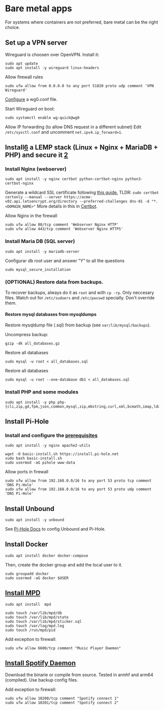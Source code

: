 # Bare metal apps
For systems where containers are not preferred, bare metal can be the right choice.


## Set up a VPN server
Wireguard is choosen over OpenVPN. Install it:
```
sudo apt update
sudo apt install -y wireguard linux-headers
```

Allow firewall rules
```
sudo ufw allow from 0.0.0.0 to any port 51820 proto udp comment 'VPN Wireguard'
```

[Configure][1] a wg0.conf file. 

Start Wireguard on boot:
```
sudo systemctl enable wg-quick@wg0
```

Allow IP forwarding (to allow DNS request in a different subnet)
Edit `/etc/sysctl.conf` and uncomment `net.ipv4.ip_forward=1`.


## Install[6] a LEMP stack (Linux + Nginx + MariaDB + PHP) and secure it [2]
### Install Nginx (webserver)
```
sudo apt install -y nginx certbot python-certbot-nginx python3-certbot-nginx
```

Generate a wildcard SSL certificate following [this guide.][7]
TLDR: `sudo certbot certonly --manual --server https://acme-v02.api.letsencrypt.org/directory --preferred-challenges dns-01 -d "*.<DOMAIN_NAME>"`
More details in this in [Certbot][3].

Allow Nginx in the firewall
```
sudo ufw allow 80/tcp comment 'Webserver Nginx HTTP'
sudo ufw allow 443/tcp comment 'Webserver Nginx HTTPS'
```


### Install Maria DB (SQL server)
```
sudo apt install -y mariadb-server
```

Configurar db root user and answer "Y" to all the questions
```
sudo mysql_secure_installation
```

###  (OPTIONAL) Restore data from backups.
To recover backups, always do it as `root` and with `cp -rp`. Only neccesary files. Watch out for `/etc/sudoers` and `/etc/passwd` specially. Don't override them.

#### Restore mysql databases from mysqldumps
Restore mysqldump file (.sql) from backup (see `var/lib/mysql/backups`).

Uncompress backup:
```
gzip -dk all_databases.gz
```

Restore all databases
```
sudo mysql -u root < all_databases.sql
```

Restore all databases
```
sudo mysql -u root --one-database db1 < all_databases.sql
```


### Install PHP and some modules
```
sudo apt install -y php php-{cli,zip,gd,fpm,json,common,mysql,zip,mbstring,curl,xml,bcmath,imap,ldap,intl,gmp,imagick,cgi,sqlite3}
```


## Install Pi-Hole
### Install and configure the [prerequisites][4]
```
sudo apt install -y nginx apache2-utils
```

```
wget -O basic-install.sh https://install.pi-hole.net
sudo bash basic-install.sh
sudo usermod -aG pihole www-data
```

Allow ports in firewall
```
sudo ufw allow from 192.168.0.0/16 to any port 53 proto tcp comment 'DNS Pi-Hole'
sudo ufw allow from 192.168.0.0/16 to any port 53 proto udp comment 'DNS Pi-Hole'
```

## Install Unbound
```
sudo apt install -y unbound
```

See [Pi-Hole Docs][5] to config Unbound and Pi-Hole.

## Install Docker
```
sudo apt install docker docker-compose
```

Then, create the docker group and add the local user to it.
```
sudo groupadd docker
sudo usermod -aG docker $USER
```

## [Install MPD][6]
```
sudo apt install  mpd

sudo touch /var/lib/mpd/db
sudo touch /var/lib/mpd/state
sudo touch /var/lib/mpd/sticker.sql
sudo touch /var/log/mpd.log
sudo touch /run/mpd/pid
```

Add exception to firewall:
```
sudo ufw allow 6600/tcp comment "Music Player Daemon"
```

## [Install Spotify Daemon][7]
Download the binarie or compile from source. Tested in armhf and arm64 (compìled).
Use backup config files.

Add exception to firewall:
```
sudo ufw allow 10200/tcp comment "Spotify connect 1"
sudo ufw allow 10201/tcp comment "Spotify connect 2"
```

[1]: https://www.wireguard.com/quickstart/
[6]: https://www.digitalocean.com/community/tutorials/how-to-install-linux-apache-mariadb-php-lamp-stack-on-debian-10
[2]: https://www.digitalocean.com/community/tutorials/how-to-secure-nginx-with-let-s-encrypt-on-debian-10
[7]: https://medium.com/@alitou/getting-a-wildcard-ssl-certificate-using-certbot-and-deploy-on-nginx-15b8ffa34157
[3]: https://certbot.eff.org/lets-encrypt/debianbuster-nginx
[4]: https://docs.pi-hole.net/guides/webserver/nginx/
[5]: https://docs.pi-hole.net/guides/dns/unbound/
[6]: https://wiki.archlinux.org/title/Music_Player_Daemon_(Espa%C3%B1ol)#Procedimiento_de_Instalaci%C3%B3n_del_demonio
[7]: https://github.com/Spotifyd/spotifyd
